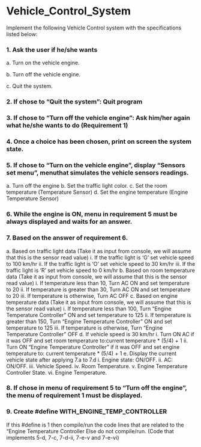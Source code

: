 # Vehicle_Control_System
Implement the following Vehicle Control system with the specifications listed below:
### 1. Ask the user if he/she wants
a. Turn on the vehicle engine.

b. Turn off the vehicle engine.

c. Quit the system.
### 2. If chose to “Quit the system”: Quit program
### 3. If chose to “Turn off the vehicle engine”: Ask him/her again what he/she wants to do (Requirement 1)
### 4. Once a choice has been chosen, print on screen the system state.
### 5. If chose to “Turn on the vehicle engine”, display “Sensors set menu”, menuthat simulates the vehicle sensors readings.
a. Turn off the engine
b. Set the traffic light color.
c. Set the room temperature (Temperature Sensor)
d. Set the engine temperature (Engine Temperature Sensor)
### 6. While the engine is ON, menu in requirement 5 must be always displayed and waits for an answer.
### 7. Based on the answer of requirement 6.
a. Based on traffic light data (Take it as input from console, we will assume that this is the sensor read value)
i. If the traffic light is ‘G’ set vehicle speed to 100 km/hr
ii. If the traffic light is ‘O’ set vehicle speed to 30 km/hr
iii. If the traffic light is ‘R’ set vehicle speed to 0 km/hr
b. Based on room temperature data (Take it as input from console, we will assume that this is the sensor read value)
i. If temperature less than 10, Turn AC ON and set temperature to 20
ii. If temperature is greater than 30, Turn AC ON and set temperature to 20
iii. If temperature is otherwise, Turn AC OFF
c. Based on engine temperature data (Take it as input from console, we will assume that this is the sensor read value)
i. If temperature less than 100, Turn “Engine Temperature Controller” ON and set temperature to 125
ii. If temperature is greater than 150, Turn “Engine Temperature Controller” ON and set temperature to 125
iii. If temperature is otherwise, Turn “Engine Temperature Controller” OFF
d. If vehicle speed is 30 km/hr
i. Turn ON AC if it was OFF and set room temperature to:current temperature * (5/4) + 1
ii. Turn ON “Engine Temperature Controller” if it was OFF and set engine temperature to: current temperature * (5/4) + 1
e. Display the current vehicle state after applying 7.a to 7.d
i. Engine state: ON/OFF.
ii. AC: ON/OFF.
iii. Vehicle Speed.
iv. Room Temperature.
v. Engine Temperature Controller State.
vi. Engine Temperature.
### 8. If chose in menu of requirement 5 to “Turn off the engine”, the menu of requirement 1 must be displayed.
### 9. Create #define WITH_ENGINE_TEMP_CONTROLLER
If this #define is 1 then compile/run the code lines that are related to the “Engine Temperature Controller 
Else do not compile/run. (Code that implements 5-d, 7-c, 7-d-ii, 7-e-v and 7-e-vi)
